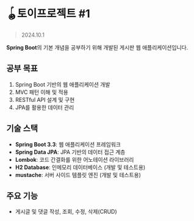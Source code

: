 # 🪀토이프로젝트 #1
> 2024.10.1

**Spring Boot**의 기본 개념을 공부하기 위해 개발된 게시판 웹 애플리케이션입니다.

## 공부 목표
1. Spring Boot 기반의 웹 애플리케이션 개발
2. MVC 패턴 이해 및 적용
3. RESTful API 설계 및 구현
4. JPA를 활용한 데이터 관리

## 기술 스택
- **Spring Boot 3.3**: 웹 애플리케이션 프레임워크
- **Spring Data JPA**: JPA 기반의 데이터 접근 계층
- **Lombok**: 코드 간결화를 위한 어노테이션 라이브러리
- **H2 Database**: 인메모리 데이터베이스 (개발 및 테스트용)
- **mustache**: 서버 사이드 템플릿 엔진 (개발 및 테스트용)

## 주요 기능
- 게시글 및 댓글 작성, 조회, 수정, 삭제(CRUD)

